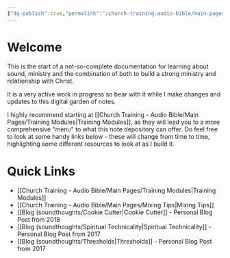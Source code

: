 ```yaml
---
{"dg-publish":true,"permalink":"/church-training-audio-bible/main-pages/home-my-audio-bible/","tags":["gardenEntry"]}
---
```



# Welcome
This is the start of a not-so-complete documentation for learning about sound, ministry and the combination of both to build a strong ministry and relationship with Christ.

It is a very active work in progress so bear with it while I make changes and updates to this digital garden of notes.

I highly recommend starting at [[Church Training - Audio Bible/Main Pages/Training Modules\|Training Modules]], as they will lead you to a more comprehensive "menu" to what this note depository can offer. Do feel free to look at some handy links below - these will change from time to time, highlighting some different resources to look at as I build it.

# Quick Links
- [[Church Training - Audio Bible/Main Pages/Training Modules\|Training Modules]]
- [[Church Training - Audio Bible/Main Pages/Mixing Tips\|Mixing Tips]]
- [[Blog (soundthoughts/Cookie Cutter\|Cookie Cutter]] - Personal Blog Post from 2018
- [[Blog (soundthoughts/Spiritual Technicality\|Spiritual Technicality]] - Personal Blog Post from 2017
- [[Blog (soundthoughts/Thresholds\|Thresholds]] - Personal Blog Post from 2017

